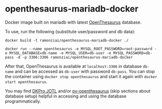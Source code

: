 # openthesaurus-mariadb-docker
Docker image built on mariadb with latest [OpenThesaurus](https://www.openthesaurus.de) database.

To use, run the following (substitute user/password and db data):

`docker build -t ramonziai/openthesaurus-mariadb-docker ./`

`docker run --name openthesaurus -e MYSQL_ROOT_PASSWORD=root-password -e MYSQL_DATABASE=db-name -e MYSQL_USER=db-user -e MYSQL_PASSWORD=db-pass -d -p 3306:3306 ramonziai/openthesaurus-mariadb-docker`

After that, OpenThesaurus is available at `localhost:3306` in database `db-name` and can be accessed as `db-user` with password `db-pass`. You can stop the container using `docker stop openthesaurus` and start it again with `docker start openthesaurus`.

You may find [DKPro JOTL](https://github.com/dkpro/dkpro-jotl) and/or [py-openthesaurus](https://github.com/Aid91/py_openthesaurus) (skip sections about database setup) helpful in accessing and using the database programmatically.
